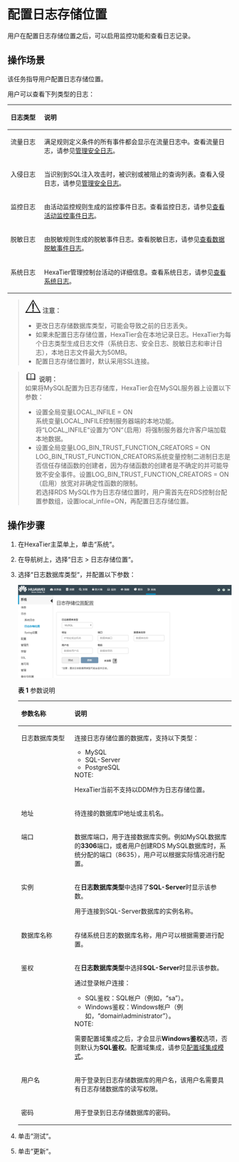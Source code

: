 # 配置日志存储位置<a name="ZH-CN_TOPIC_0111166360"></a>

用户在配置日志存储位置之后，可以启用监控功能和查看日志记录。

## 操作场景<a name="zh-cn_topic_0110574955_sfa3c44b1b5b745bf927b186802f10439"></a>

该任务指导用户配置日志存储位置。

用户可以查看下列类型的日志：

<a name="zh-cn_topic_0110574955_tbd0a31ae614e44abb4e6d40fb915c542"></a>
<table><thead align="left"><tr id="zh-cn_topic_0110574955_rffe799b50dad4e5b8df9c193e6ad92c5"><th class="cellrowborder" valign="top" width="15%" id="mcps1.1.3.1.1"><p id="zh-cn_topic_0110574955_a8fc9ac8ad93c4e7c88aca6661b35eb72"><a name="zh-cn_topic_0110574955_a8fc9ac8ad93c4e7c88aca6661b35eb72"></a><a name="zh-cn_topic_0110574955_a8fc9ac8ad93c4e7c88aca6661b35eb72"></a>日志类型</p>
</th>
<th class="cellrowborder" valign="top" width="85%" id="mcps1.1.3.1.2"><p id="zh-cn_topic_0110574955_a4c6ffe94bf504001b9381592b62781da"><a name="zh-cn_topic_0110574955_a4c6ffe94bf504001b9381592b62781da"></a><a name="zh-cn_topic_0110574955_a4c6ffe94bf504001b9381592b62781da"></a>说明</p>
</th>
</tr>
</thead>
<tbody><tr id="zh-cn_topic_0110574955_r383360e8e31a4da094e2802a213ee620"><td class="cellrowborder" valign="top" width="15%" headers="mcps1.1.3.1.1 "><p id="zh-cn_topic_0110574955_ad69108ee67bd45f08091ade5f93479c0"><a name="zh-cn_topic_0110574955_ad69108ee67bd45f08091ade5f93479c0"></a><a name="zh-cn_topic_0110574955_ad69108ee67bd45f08091ade5f93479c0"></a>流量日志</p>
</td>
<td class="cellrowborder" valign="top" width="85%" headers="mcps1.1.3.1.2 "><p id="zh-cn_topic_0110574955_a949993fb48bb46f993fea9648f838d15"><a name="zh-cn_topic_0110574955_a949993fb48bb46f993fea9648f838d15"></a><a name="zh-cn_topic_0110574955_a949993fb48bb46f993fea9648f838d15"></a>满足规则定义条件的所有事件都会显示在流量日志中。查看流量日志，请参见<a href="管理安全日志.md#ZH-CN_TOPIC_0111166530">管理安全日志</a>。</p>
</td>
</tr>
<tr id="zh-cn_topic_0110574955_rfaf9f5e6f740419ba2234779360100e3"><td class="cellrowborder" valign="top" width="15%" headers="mcps1.1.3.1.1 "><p id="zh-cn_topic_0110574955_a28772a9fb9c3412593a78adb80a14458"><a name="zh-cn_topic_0110574955_a28772a9fb9c3412593a78adb80a14458"></a><a name="zh-cn_topic_0110574955_a28772a9fb9c3412593a78adb80a14458"></a>入侵日志</p>
</td>
<td class="cellrowborder" valign="top" width="85%" headers="mcps1.1.3.1.2 "><p id="zh-cn_topic_0110574955_af6dcb3390f8c455b95310c53a58025f4"><a name="zh-cn_topic_0110574955_af6dcb3390f8c455b95310c53a58025f4"></a><a name="zh-cn_topic_0110574955_af6dcb3390f8c455b95310c53a58025f4"></a>当识别到SQL注入攻击时，被识别或被阻止的查询列表。查看入侵日志，请参见<a href="管理安全日志.md#ZH-CN_TOPIC_0111166530">管理安全日志</a>。</p>
</td>
</tr>
<tr id="zh-cn_topic_0110574955_r040ff601c10e4212af03e3c797dcffe1"><td class="cellrowborder" valign="top" width="15%" headers="mcps1.1.3.1.1 "><p id="zh-cn_topic_0110574955_zh-cn_topic_0076429733_p834665075411"><a name="zh-cn_topic_0110574955_zh-cn_topic_0076429733_p834665075411"></a><a name="zh-cn_topic_0110574955_zh-cn_topic_0076429733_p834665075411"></a>监控日志</p>
</td>
<td class="cellrowborder" valign="top" width="85%" headers="mcps1.1.3.1.2 "><p id="zh-cn_topic_0110574955_a03bc50f06aeb474090ddb7946ef7566b"><a name="zh-cn_topic_0110574955_a03bc50f06aeb474090ddb7946ef7566b"></a><a name="zh-cn_topic_0110574955_a03bc50f06aeb474090ddb7946ef7566b"></a>由活动监控规则生成的监控事件日志。查看监控日志，请参见<a href="查看活动监控事件日志.md#ZH-CN_TOPIC_0111166505">查看活动监控事件日志</a>。</p>
</td>
</tr>
<tr id="zh-cn_topic_0110574955_ra26b2beb9b594e1ebe1d3cd8fdad1218"><td class="cellrowborder" valign="top" width="15%" headers="mcps1.1.3.1.1 "><p id="zh-cn_topic_0110574955_aede8100af93d4ebc9198c02be012d6c1"><a name="zh-cn_topic_0110574955_aede8100af93d4ebc9198c02be012d6c1"></a><a name="zh-cn_topic_0110574955_aede8100af93d4ebc9198c02be012d6c1"></a>脱敏日志</p>
</td>
<td class="cellrowborder" valign="top" width="85%" headers="mcps1.1.3.1.2 "><p id="zh-cn_topic_0110574955_aa1acac0228034169a4d020aa69794ed5"><a name="zh-cn_topic_0110574955_aa1acac0228034169a4d020aa69794ed5"></a><a name="zh-cn_topic_0110574955_aa1acac0228034169a4d020aa69794ed5"></a>由脱敏规则生成的脱敏事件日志。查看脱敏日志，请参见<a href="查看数据脱敏事件日志.md#ZH-CN_TOPIC_0111166459">查看数据脱敏事件日志</a>。</p>
</td>
</tr>
<tr id="zh-cn_topic_0110574955_re54d00a833a64ce488b3f800467812f8"><td class="cellrowborder" valign="top" width="15%" headers="mcps1.1.3.1.1 "><p id="zh-cn_topic_0110574955_a1b5358d7a20d47a8b03a43509ed1fa28"><a name="zh-cn_topic_0110574955_a1b5358d7a20d47a8b03a43509ed1fa28"></a><a name="zh-cn_topic_0110574955_a1b5358d7a20d47a8b03a43509ed1fa28"></a>系统日志</p>
</td>
<td class="cellrowborder" valign="top" width="85%" headers="mcps1.1.3.1.2 "><p id="zh-cn_topic_0110574955_a6996b76e94334d48b0a116a314e304f5"><a name="zh-cn_topic_0110574955_a6996b76e94334d48b0a116a314e304f5"></a><a name="zh-cn_topic_0110574955_a6996b76e94334d48b0a116a314e304f5"></a>HexaTier管理控制台活动的详细信息。查看系统日志，请参见<a href="查看系统日志.md#ZH-CN_TOPIC_0111166506">查看系统日志</a>。</p>
</td>
</tr>
</tbody>
</table>

>![](public_sys-resources/icon-notice.gif) **注意：**   
>-   更改日志存储数据库类型，可能会导致之前的日志丢失。  
>-   如果未配置日志存储位置，HexaTier会在本地记录日志。HexaTier为每个日志类型生成日志文件（系统日志、安全日志、脱敏日志和审计日志），本地日志文件最大为50MB。  
>-   配置日志存储位置时，默认采用SSL连接。  

>![](public_sys-resources/icon-note.gif) **说明：**   
>如果将MySQL配置为日志存储库，HexaTier会在MySQL服务器上设置以下参数：  
>-   设置全局变量LOCAL\_INFILE = ON  
>    系统变量LOCAL\_INFILE控制服务器端的本地功能。将“LOCAL\_INFILE“设置为“ON“（启用）将强制服务器允许客户端加载本地数据。  
>-   设置全局变量LOG\_BIN\_TRUST\_FUNCTION\_CREATORS = ON  
>    LOG\_BIN\_TRUST\_FUNCTION\_CREATORS系统变量控制二进制日志是否信任存储函数的创建者，因为存储函数的创建者是不确定的并可能导致不安全事件。设置LOG\_BIN\_TRUST\_FUNCTION\_CREATORS = ON（启用）放宽对非确定性函数的限制。  
>若选择RDS MySQL作为日志存储位置时，用户需首先在RDS控制台配置参数组，设置local\_infile=ON，再配置日志存储位置。  

## 操作步骤<a name="zh-cn_topic_0110574955_s292a88d26b344586b36f47f4a443966d"></a>

1.  在HexaTier主菜单上，单击“系统“。
2.  在导航树上，选择“日志 \> 日志存储位置“。
3.  选择“日志数据库类型“，并配置以下参数：

    ![](figures/日志存储位置配置.png)

    **表 1**  参数说明

    <a name="zh-cn_topic_0110574955_t64ae50868cdb4cfeaeb4f1c106ace0ff"></a>
    <table><thead align="left"><tr id="zh-cn_topic_0110574955_re2c1286c4eef40c9a83ed7de2abf1922"><th class="cellrowborder" valign="top" width="25%" id="mcps1.2.3.1.1"><p id="zh-cn_topic_0110574955_a2aeb05f9147c46fca5fbbf1242d688ee"><a name="zh-cn_topic_0110574955_a2aeb05f9147c46fca5fbbf1242d688ee"></a><a name="zh-cn_topic_0110574955_a2aeb05f9147c46fca5fbbf1242d688ee"></a>参数名称</p>
    </th>
    <th class="cellrowborder" valign="top" width="75%" id="mcps1.2.3.1.2"><p id="zh-cn_topic_0110574955_a09977cd6433942bdbe2c448aaa2e86e1"><a name="zh-cn_topic_0110574955_a09977cd6433942bdbe2c448aaa2e86e1"></a><a name="zh-cn_topic_0110574955_a09977cd6433942bdbe2c448aaa2e86e1"></a>说明</p>
    </th>
    </tr>
    </thead>
    <tbody><tr id="zh-cn_topic_0110574955_ra9483184c1fc477b85d86cd677f0a1de"><td class="cellrowborder" valign="top" width="25%" headers="mcps1.2.3.1.1 "><p id="zh-cn_topic_0110574955_zh-cn_topic_0076429733_p284705974616"><a name="zh-cn_topic_0110574955_zh-cn_topic_0076429733_p284705974616"></a><a name="zh-cn_topic_0110574955_zh-cn_topic_0076429733_p284705974616"></a>日志数据库类型</p>
    </td>
    <td class="cellrowborder" valign="top" width="75%" headers="mcps1.2.3.1.2 "><p id="zh-cn_topic_0110574955_a8f26682430884f90bd88c22b3d8449e8"><a name="zh-cn_topic_0110574955_a8f26682430884f90bd88c22b3d8449e8"></a><a name="zh-cn_topic_0110574955_a8f26682430884f90bd88c22b3d8449e8"></a>连接日志存储位置的数据库，支持以下类型：</p>
    <a name="zh-cn_topic_0110574955_u73cc88fde10a4eb0a9489ad01d7ddd1b"></a><a name="zh-cn_topic_0110574955_u73cc88fde10a4eb0a9489ad01d7ddd1b"></a><ul id="zh-cn_topic_0110574955_u73cc88fde10a4eb0a9489ad01d7ddd1b"><li>MySQL</li><li>SQL-Server</li><li>PostgreSQL</li></ul>
    <div class="note" id="zh-cn_topic_0110574955_note1949316401515"><a name="zh-cn_topic_0110574955_note1949316401515"></a><a name="zh-cn_topic_0110574955_note1949316401515"></a><span class="notetitle"> NOTE: </span><div class="notebody"><p id="zh-cn_topic_0110574955_p949334011118"><a name="zh-cn_topic_0110574955_p949334011118"></a><a name="zh-cn_topic_0110574955_p949334011118"></a>HexaTier当前不支持以DDM作为日志存储位置。</p>
    </div></div>
    </td>
    </tr>
    <tr id="zh-cn_topic_0110574955_r318e6bb4254a40e5b56fd27ba72054dc"><td class="cellrowborder" valign="top" width="25%" headers="mcps1.2.3.1.1 "><p id="zh-cn_topic_0110574955_ae488e7a7dcf84565a1f38ac5dff7a46f"><a name="zh-cn_topic_0110574955_ae488e7a7dcf84565a1f38ac5dff7a46f"></a><a name="zh-cn_topic_0110574955_ae488e7a7dcf84565a1f38ac5dff7a46f"></a>地址</p>
    </td>
    <td class="cellrowborder" valign="top" width="75%" headers="mcps1.2.3.1.2 "><p id="zh-cn_topic_0110574955_zh-cn_topic_0076429733_p198477594464"><a name="zh-cn_topic_0110574955_zh-cn_topic_0076429733_p198477594464"></a><a name="zh-cn_topic_0110574955_zh-cn_topic_0076429733_p198477594464"></a>待连接的数据库IP地址或主机名。</p>
    </td>
    </tr>
    <tr id="zh-cn_topic_0110574955_rb9106941efa448269d29d48835ddd524"><td class="cellrowborder" valign="top" width="25%" headers="mcps1.2.3.1.1 "><p id="zh-cn_topic_0110574955_aaa3f9b0bbd084c2fb8330bff6505f9ea"><a name="zh-cn_topic_0110574955_aaa3f9b0bbd084c2fb8330bff6505f9ea"></a><a name="zh-cn_topic_0110574955_aaa3f9b0bbd084c2fb8330bff6505f9ea"></a>端口</p>
    </td>
    <td class="cellrowborder" valign="top" width="75%" headers="mcps1.2.3.1.2 "><p id="zh-cn_topic_0110574955_a6b8d3c2fbfa7440795b28f916a8fdae5"><a name="zh-cn_topic_0110574955_a6b8d3c2fbfa7440795b28f916a8fdae5"></a><a name="zh-cn_topic_0110574955_a6b8d3c2fbfa7440795b28f916a8fdae5"></a>数据库端口，用于连接数据库实例。例如MySQL数据库的<span class="parmvalue" id="zh-cn_topic_0110574955_pb37c60abc93f490a99967239443af3bc"><a name="zh-cn_topic_0110574955_pb37c60abc93f490a99967239443af3bc"></a><a name="zh-cn_topic_0110574955_pb37c60abc93f490a99967239443af3bc"></a><b>3306</b></span>端口，或者用户创建RDS MySQL数据库时，系统分配的端口（8635），用户可以根据实际情况进行配置。</p>
    </td>
    </tr>
    <tr id="zh-cn_topic_0110574955_ref41058eef6947188074b2227106fb1e"><td class="cellrowborder" valign="top" width="25%" headers="mcps1.2.3.1.1 "><p id="zh-cn_topic_0110574955_a014df2bf721b459f8fde761b1a11f3ca"><a name="zh-cn_topic_0110574955_a014df2bf721b459f8fde761b1a11f3ca"></a><a name="zh-cn_topic_0110574955_a014df2bf721b459f8fde761b1a11f3ca"></a>实例</p>
    </td>
    <td class="cellrowborder" valign="top" width="75%" headers="mcps1.2.3.1.2 "><p id="zh-cn_topic_0110574955_a92959061278b4600b6b8622a7c0f3ced"><a name="zh-cn_topic_0110574955_a92959061278b4600b6b8622a7c0f3ced"></a><a name="zh-cn_topic_0110574955_a92959061278b4600b6b8622a7c0f3ced"></a>在<span class="parmname" id="zh-cn_topic_0110574955_pfb43b27eb14b4e03adcd1f0624ba8b26"><a name="zh-cn_topic_0110574955_pfb43b27eb14b4e03adcd1f0624ba8b26"></a><a name="zh-cn_topic_0110574955_pfb43b27eb14b4e03adcd1f0624ba8b26"></a><b>日志数据库类型</b></span>中选择了<span class="parmvalue" id="zh-cn_topic_0110574955_parmvalue5199681422"><a name="zh-cn_topic_0110574955_parmvalue5199681422"></a><a name="zh-cn_topic_0110574955_parmvalue5199681422"></a><b>SQL-Server</b></span>时显示该参数。</p>
    <p id="zh-cn_topic_0110574955_a10d63ee5cf83427b87312383476345e9"><a name="zh-cn_topic_0110574955_a10d63ee5cf83427b87312383476345e9"></a><a name="zh-cn_topic_0110574955_a10d63ee5cf83427b87312383476345e9"></a>用于连接到SQL-Server数据库的实例名称。</p>
    </td>
    </tr>
    <tr id="zh-cn_topic_0110574955_ra21c1616eed840f99efe05309a2e9981"><td class="cellrowborder" valign="top" width="25%" headers="mcps1.2.3.1.1 "><p id="zh-cn_topic_0110574955_zh-cn_topic_0076429733_p198325207482"><a name="zh-cn_topic_0110574955_zh-cn_topic_0076429733_p198325207482"></a><a name="zh-cn_topic_0110574955_zh-cn_topic_0076429733_p198325207482"></a>数据库名称</p>
    </td>
    <td class="cellrowborder" valign="top" width="75%" headers="mcps1.2.3.1.2 "><p id="zh-cn_topic_0110574955_ab918391c04c34731a42b504a2fbe5821"><a name="zh-cn_topic_0110574955_ab918391c04c34731a42b504a2fbe5821"></a><a name="zh-cn_topic_0110574955_ab918391c04c34731a42b504a2fbe5821"></a>存储系统日志的数据库名称，用户可以根据需要进行配置。</p>
    </td>
    </tr>
    <tr id="zh-cn_topic_0110574955_r90007b3dc1e548b298cfdfd55cec975a"><td class="cellrowborder" valign="top" width="25%" headers="mcps1.2.3.1.1 "><p id="zh-cn_topic_0110574955_ad8656d21802b4233aaaec76291817503"><a name="zh-cn_topic_0110574955_ad8656d21802b4233aaaec76291817503"></a><a name="zh-cn_topic_0110574955_ad8656d21802b4233aaaec76291817503"></a>鉴权</p>
    </td>
    <td class="cellrowborder" valign="top" width="75%" headers="mcps1.2.3.1.2 "><p id="zh-cn_topic_0110574955_a5d53579bb4134d3b97477c69cb49c18c"><a name="zh-cn_topic_0110574955_a5d53579bb4134d3b97477c69cb49c18c"></a><a name="zh-cn_topic_0110574955_a5d53579bb4134d3b97477c69cb49c18c"></a>在<span class="parmname" id="zh-cn_topic_0110574955_p1b67f0cc0ec847a6a0d7adb31acee52c"><a name="zh-cn_topic_0110574955_p1b67f0cc0ec847a6a0d7adb31acee52c"></a><a name="zh-cn_topic_0110574955_p1b67f0cc0ec847a6a0d7adb31acee52c"></a><b>日志数据库类型</b></span>中选择<span class="parmvalue" id="zh-cn_topic_0110574955_parmvalue14391162617313"><a name="zh-cn_topic_0110574955_parmvalue14391162617313"></a><a name="zh-cn_topic_0110574955_parmvalue14391162617313"></a><b>SQL-Server</b></span>时显示该参数。</p>
    <p id="zh-cn_topic_0110574955_aaf3cafc6e1834bc0a5183a4012dc9c2c"><a name="zh-cn_topic_0110574955_aaf3cafc6e1834bc0a5183a4012dc9c2c"></a><a name="zh-cn_topic_0110574955_aaf3cafc6e1834bc0a5183a4012dc9c2c"></a>通过登录帐户连接：</p>
    <a name="zh-cn_topic_0110574955_ua639287c1aef46baa8ffc44957d05d33"></a><a name="zh-cn_topic_0110574955_ua639287c1aef46baa8ffc44957d05d33"></a><ul id="zh-cn_topic_0110574955_ua639287c1aef46baa8ffc44957d05d33"><li>SQL鉴权：SQL帐户（例如，“sa”）。</li><li>Windows鉴权：Windows帐户（例如，“domain\administrator”）。</li></ul>
    <div class="note" id="zh-cn_topic_0110574955_n11314f04115b4202a1fa49af15f89485"><a name="zh-cn_topic_0110574955_n11314f04115b4202a1fa49af15f89485"></a><a name="zh-cn_topic_0110574955_n11314f04115b4202a1fa49af15f89485"></a><span class="notetitle"> NOTE: </span><div class="notebody"><p id="zh-cn_topic_0110574955_zh-cn_topic_0076429733_p696712166439"><a name="zh-cn_topic_0110574955_zh-cn_topic_0076429733_p696712166439"></a><a name="zh-cn_topic_0110574955_zh-cn_topic_0076429733_p696712166439"></a>需要配置域集成之后，才会显示<span class="parmvalue" id="zh-cn_topic_0110574955_pa843c959c0394687968312ce53270923"><a name="zh-cn_topic_0110574955_pa843c959c0394687968312ce53270923"></a><a name="zh-cn_topic_0110574955_pa843c959c0394687968312ce53270923"></a><b>Windows鉴权</b></span>选项，否则默认为<span class="parmvalue" id="zh-cn_topic_0110574955_pa03dc91132224efcaa78618c298997f7"><a name="zh-cn_topic_0110574955_pa03dc91132224efcaa78618c298997f7"></a><a name="zh-cn_topic_0110574955_pa03dc91132224efcaa78618c298997f7"></a><b>SQL鉴权</b></span>。配置域集成，请参见<a href="配置域集成模式.md#ZH-CN_TOPIC_0111166494">配置域集成模式</a>。</p>
    </div></div>
    </td>
    </tr>
    <tr id="zh-cn_topic_0110574955_rd87a2b718b644a009242f86baa489e40"><td class="cellrowborder" valign="top" width="25%" headers="mcps1.2.3.1.1 "><p id="zh-cn_topic_0110574955_a6b0703a6e70a45738f0a75500b87d5b9"><a name="zh-cn_topic_0110574955_a6b0703a6e70a45738f0a75500b87d5b9"></a><a name="zh-cn_topic_0110574955_a6b0703a6e70a45738f0a75500b87d5b9"></a>用户名</p>
    </td>
    <td class="cellrowborder" valign="top" width="75%" headers="mcps1.2.3.1.2 "><p id="zh-cn_topic_0110574955_a4beb14d02e264711beaef0e0d30f1419"><a name="zh-cn_topic_0110574955_a4beb14d02e264711beaef0e0d30f1419"></a><a name="zh-cn_topic_0110574955_a4beb14d02e264711beaef0e0d30f1419"></a>用于登录到日志存储数据库的用户名，该用户名需要具有日志存储数据库的读写权限。</p>
    </td>
    </tr>
    <tr id="zh-cn_topic_0110574955_zh-cn_topic_0076429733_row5881491481"><td class="cellrowborder" valign="top" width="25%" headers="mcps1.2.3.1.1 "><p id="zh-cn_topic_0110574955_af6c8c61ff2a34623b87dec9384b38ce2"><a name="zh-cn_topic_0110574955_af6c8c61ff2a34623b87dec9384b38ce2"></a><a name="zh-cn_topic_0110574955_af6c8c61ff2a34623b87dec9384b38ce2"></a>密码</p>
    </td>
    <td class="cellrowborder" valign="top" width="75%" headers="mcps1.2.3.1.2 "><p id="zh-cn_topic_0110574955_a8345987bd4f04e5c86f86202a7dc8659"><a name="zh-cn_topic_0110574955_a8345987bd4f04e5c86f86202a7dc8659"></a><a name="zh-cn_topic_0110574955_a8345987bd4f04e5c86f86202a7dc8659"></a>用于登录到日志存储数据库的密码。</p>
    </td>
    </tr>
    </tbody>
    </table>

4.  单击“测试“。
5.  单击“更新“。

